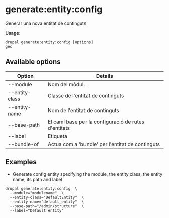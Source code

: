 # generate:entity:config
Generar una nova entitat de continguts

**Usage:**
```
drupal generate:entity:config [options]
gec
```

## Available options
Option | Details
-------|-------------
--module | Nom del mòdul.
--entity-class | Classe de l'entitat de continguts
--entity-name | Nom de l'entitat de continguts
--base-path | El camí base per la configuració de rutes d'entitats
--label | Etiqueta
--bundle-of | Actua com a 'bundle' per l'entitat de continguts

## Examples
* Generate config entity specifying the module, the entity class, the entity name, its path and label
```
drupal generate:entity:config  \
  --module="modulename"  \
  --entity-class="DefaultEntity"  \
  --entity-name="default_entity"  \
  --base-path="/admin/structure"  \
  --label="Default entity"
```
